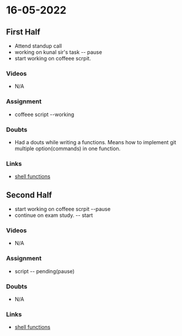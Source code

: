 # 16-05-2022

## First Half
- Attend standup call 
- working on kunal sir's task -- pause
- start working on coffeee scrpit.

### Videos
- N/A

### Assignment 

- coffeee script --working

### Doubts

- Had a douts while writing a functions. Means how to implement git multiple option(commands) in one function.

### Links

- [shell functions](https://www.tutorialspoint.com/unix/unix-shell-functions.htm)

## Second Half

- start working on coffeee scrpit --pause
- continue on exam study. -- start

### Videos

- N/A

### Assignment 

- script -- pending(pause)

### Doubts
- N/A

### Links

- [shell functions](https://www.tutorialspoint.com/unix/unix-shell-functions.htm)


